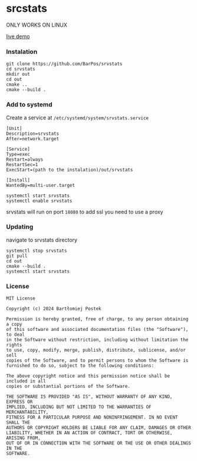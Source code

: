 # srcstats
ONLY WORKS ON LINUX

[live demo](https://srvstats.barpos.net/)

### Instalation
```
git clone https://github.com/BarPos/srvstats
cd srvstats
mkdir out
cd out
cmake ..
cmake --build .
```

### Add to systemd
Create a service at `/etc/systemd/system/srvstats.service`
```
[Unit]
Description=srvstats
After=network.target

[Service]
Type=exec
Restart=always
RestartSec=1
ExecStart=(path to the instalation)/out/srvstats

[Install]
WantedBy=multi-user.target
```
```
systemctl start srvstats
systemctl enable srvstats
```
srvstats will run on port `18080`
to add ssl you need to use a proxy

### Updating
navigate to srvstats directory
```
systemctl stop srvstats
git pull
cd out
cmake --build .
systemctl start srvstats
```

### License
```
MIT License

Copyright (c) 2024 Bartłomiej Postek

Permission is hereby granted, free of charge, to any person obtaining a copy
of this software and associated documentation files (the "Software"), to deal
in the Software without restriction, including without limitation the rights
to use, copy, modify, merge, publish, distribute, sublicense, and/or sell
copies of the Software, and to permit persons to whom the Software is
furnished to do so, subject to the following conditions:

The above copyright notice and this permission notice shall be included in all
copies or substantial portions of the Software.

THE SOFTWARE IS PROVIDED "AS IS", WITHOUT WARRANTY OF ANY KIND, EXPRESS OR
IMPLIED, INCLUDING BUT NOT LIMITED TO THE WARRANTIES OF MERCHANTABILITY,
FITNESS FOR A PARTICULAR PURPOSE AND NONINFRINGEMENT. IN NO EVENT SHALL THE
AUTHORS OR COPYRIGHT HOLDERS BE LIABLE FOR ANY CLAIM, DAMAGES OR OTHER
LIABILITY, WHETHER IN AN ACTION OF CONTRACT, TORT OR OTHERWISE, ARISING FROM,
OUT OF OR IN CONNECTION WITH THE SOFTWARE OR THE USE OR OTHER DEALINGS IN THE
SOFTWARE.
```
